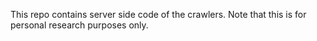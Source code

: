 This repo contains server side code of the crawlers. Note that this is for personal research purposes only.
